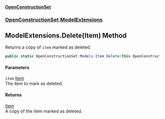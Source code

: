 #### [OpenConstructionSet](index 'index')
### [OpenConstructionSet](index#OpenConstructionSet 'OpenConstructionSet').[ModelExtensions](d4l5JwZnO8DdkML7qnh_1g 'OpenConstructionSet.ModelExtensions')
## ModelExtensions.Delete(Item) Method
Returns a copy of `item` marked as deleted.  
```csharp
public static OpenConstructionSet.Models.Item Delete(this OpenConstructionSet.Models.Item item);
```
#### Parameters
<a name='OpenConstructionSet_ModelExtensions_Delete(OpenConstructionSet_Models_Item)_item'></a>
`item` [Item](Z9pYmp3jhG_PhNCQ0nlOeg 'OpenConstructionSet.Models.Item')  
The item to mark as deleted.
  
#### Returns
[Item](Z9pYmp3jhG_PhNCQ0nlOeg 'OpenConstructionSet.Models.Item')  
A copy of the item marked as deleted.
